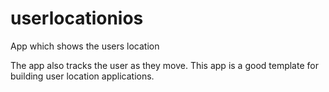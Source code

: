 # userlocationios
App which shows the users location

The app also tracks the user as they move. This app is a good template for building user location applications.
